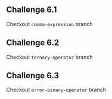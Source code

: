 ## Challenge 6.1

Checkout `comma-expression` branch

## Challenge 6.2

Checkout `ternary-operator` branch

## Challenge 6.3

Checkout `error-binary-operator` branch
